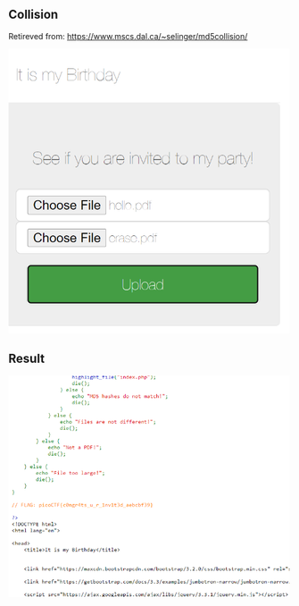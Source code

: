 ## Collision

Retireved from: https://www.mscs.dal.ca/~selinger/md5collision/

![](./cmd5-collision.png)

## Result

![](./result.png)
